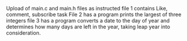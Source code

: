 Upload of main.c and main.h files as instructed
file 1 contains Like, comment, subscribe task
 File 2 has a program prints the largest of three integers
 file 3 has a program converts a date to the day of year and determines how many days are left in the year, taking leap year into consideration.
